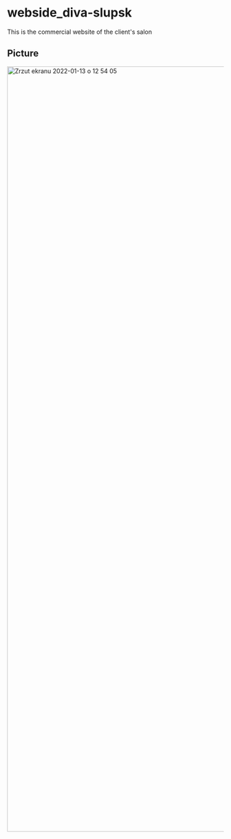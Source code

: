 # webside_diva-slupsk
This is the commercial website of the client's salon

## Picture
<img width="1776" alt="Zrzut ekranu 2022-01-13 o 12 54 05" src="https://user-images.githubusercontent.com/87228066/149325912-b0b39a54-b7ad-4454-85c0-febf3877ea11.png">

